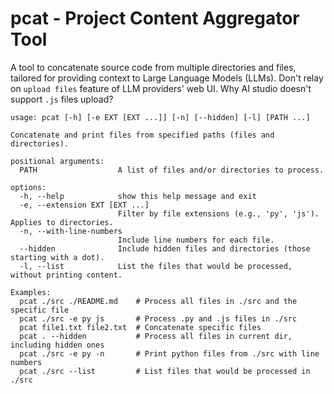# pcat - Project Content Aggregator Tool

A tool to concatenate source code from multiple directories and files, tailored for providing context to Large Language Models (LLMs). Don't relay on `upload files` feature of LLM providers' web UI. Why AI studio doesn't support `.js` files upload?

```
usage: pcat [-h] [-e EXT [EXT ...]] [-n] [--hidden] [-l] [PATH ...]

Concatenate and print files from specified paths (files and directories).

positional arguments:
  PATH                  A list of files and/or directories to process.

options:
  -h, --help            show this help message and exit
  -e, --extension EXT [EXT ...]
                        Filter by file extensions (e.g., 'py', 'js'). Applies to directories.
  -n, --with-line-numbers
                        Include line numbers for each file.
  --hidden              Include hidden files and directories (those starting with a dot).
  -l, --list            List the files that would be processed, without printing content.

Examples:
  pcat ./src ./README.md    # Process all files in ./src and the specific file
  pcat ./src -e py js       # Process .py and .js files in ./src
  pcat file1.txt file2.txt  # Concatenate specific files
  pcat . --hidden           # Process all files in current dir, including hidden ones
  pcat ./src -e py -n       # Print python files from ./src with line numbers
  pcat ./src --list         # List files that would be processed in ./src


```
